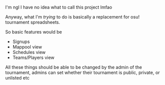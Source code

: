 I'm ngl I have no idea what to call this project lmfao

Anyway, what I'm *trying* to do is basically a replacement for osu! tournament spreadsheets. 

So basic features would be
- Signups
- Mappool view
- Schedules view
- Teams/Players view

All these things should be able to be changed by the admin of the tournament, admins can set whether their tournament is public, private, or unlisted etc

